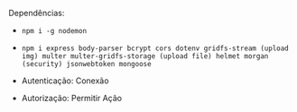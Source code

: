 Dependências:
- `npm i -g nodemon`
- `npm i express body-parser bcrypt cors dotenv gridfs-stream (upload img) multer multer-gridfs-storage (upload file) helmet morgan (security) jsonwebtoken mongoose`

- Autenticação: Conexão
- Autorização: Permitir Ação